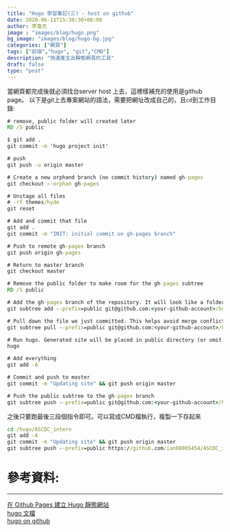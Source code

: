 ```yaml
---
title: "Hugo 學習筆記(三) - host on github"
date: 2020-06-11T15:30:30+08:00
author: 李韋杰
image : "images/blog/hugo.png"
bg_image: "images/blog/hugo-bg.jpg"
categories: ["網頁"]
tags: ["前端","hugo", "git","CMD"]
description: "快速產生出靜態網頁的工具"
draft: false
type: "post"
---
```

當網頁都完成後就必須找台server host 上去，這裡樣補充的使用是github page。 
以下是git上去專案網站的語法，需要把網址改成自己的，且`cd`到工作目錄: 
``` cmd
# remove, public folder will created later
RD /S public

$ git add .
git commit -m 'hugo project init'

# push
git push -u origin master

# Create a new orphand branch (no commit history) named gh-pages
git checkout --orphan gh-pages

# Unstage all files
# -rf themes/hyde
git reset

# Add and commit that file
git add .
git commit -m "INIT: initial commit on gh-pages branch"

# Push to remote gh-pages branch
git push origin gh-pages

# Return to master branch
git checkout master

# Remove the public folder to make room for the gh-pages subtree
RD /S public

# Add the gh-pages branch of the repository. It will look like a folder named public
git subtree add --prefix=public git@github.com:<your-github-account>/hugo_blog.git gh-pages --squash

# Pull down the file we just committed. This helps avoid merge conflicts
git subtree pull --prefix=public git@github.com:<your-github-account>/hugo_blog.git gh-pages

# Run hugo. Generated site will be placed in public directory (or omit -t ThemeName if you're not using a theme)
hugo

# Add everything
git add -A

# Commit and push to master
git commit -m "Updating site" && git push origin master

# Push the public subtree to the gh-pages branch
git subtree push --prefix=public git@github.com:<your-github-account>/hugo_blog.git gh-pages
```
之後只要跑最後三段個指令即可。可以寫成CMD檔執行，複製一下存起來
``` cmd
cd /hugo/ASCDC_intern
git add -A
git commit -m "Updating site" && git push origin master
git subtree push --prefix=public https://github.com/ian08005454/ASCDC_intern.git gh-pages
```

# **參考資料:**
---
[在 Github Pages 建立 Hugo 靜態網站](https://kaichu.io/2015/07/12/my-first-post/)</br>
[hugo 文檔](https://gohugo.io/)</br>
[hugo on github](https://www.gohugo.org/doc/tutorials/github-pages-blog/)</br>
